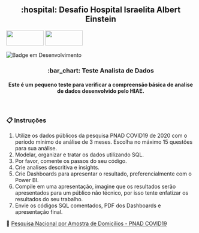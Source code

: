 <h2 align="center"> :hospital: Desafio Hospital Israelita Albert Einstein </h2> 


<img src= "https://user-images.githubusercontent.com/99887454/184239247-ae0b4b3a-e000-4747-9e5c-143255803843.png" width="100" height="40"> </a>  </a>  <img src= "https://user-images.githubusercontent.com/99887454/184241015-ec4f69c1-0a60-4059-8881-e541824130ac.jpg" width="100" height="40">


![Badge em Desenvolvimento](http://img.shields.io/static/v1?label=STATUS&message=%20FINALIZADO&color=GREEN&style=for-the-badge)

<h3 align="center">:bar_chart: Teste Analista de Dados </h3> 

<h4 align="center"> Este é um pequeno teste para verificar a compreensão básica de analise de dados
desenvolvido pelo HIAE.</h4> <br>

### :clipboard: Instruções

1. Utilize os dados públicos da pesquisa PNAD COVID19 de 2020 com o período mínimo
de análise de 3 meses. Escolha no máximo 15 questões para sua análise.
2. Modelar, organizar e tratar os dados utilizando SQL.
3. Por favor, comente os passos do seu código.
4. Crie analises descritiva e insights.
5. Crie Dashboards para apresentar o resultado, preferencialmente com o Power BI.
6. Compile em uma apresentação, imagine que os resultados serão apresentados para
um público não técnico, por isso tente enfatizar os resultados do seu trabalho.
7. Envie os códigos SQL comentados, PDF dos Dashboards e apresentação final.<br>

 :link: [Pesquisa Nacional por Amostra de Domicílios - PNAD COVID19](https://www.ibge.gov.br/estatisticas/sociais/saude/27947-divulgacao-mensal-pnadcovid2.html?edicao=28351&t=downloadsArquivos)
